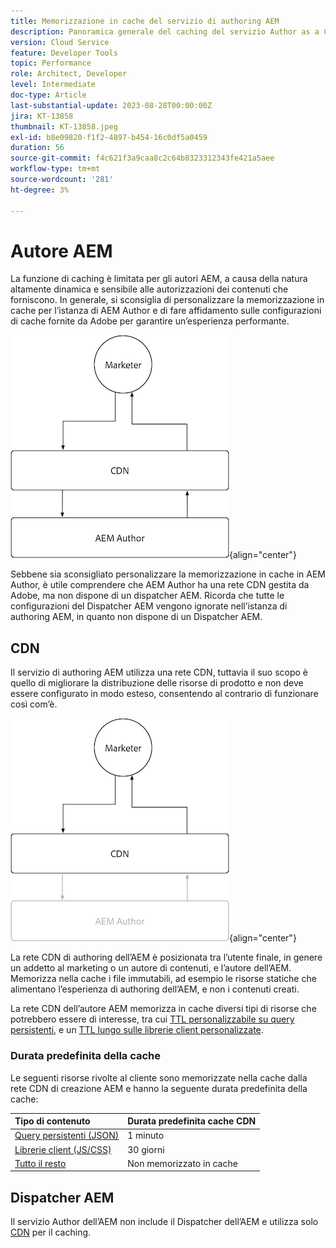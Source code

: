 ```yaml
---
title: Memorizzazione in cache del servizio di authoring AEM
description: Panoramica generale del caching del servizio Author as a Cloud Service dall’AEM.
version: Cloud Service
feature: Developer Tools
topic: Performance
role: Architect, Developer
level: Intermediate
doc-type: Article
last-substantial-update: 2023-08-28T00:00:00Z
jira: KT-13858
thumbnail: KT-13858.jpeg
exl-id: b8e09820-f1f2-4897-b454-16c0df5a0459
duration: 56
source-git-commit: f4c621f3a9caa8c2c64b8323312343fe421a5aee
workflow-type: tm+mt
source-wordcount: '281'
ht-degree: 3%

---
```


# Autore AEM

La funzione di caching è limitata per gli autori AEM, a causa della natura altamente dinamica e sensibile alle autorizzazioni dei contenuti che forniscono. In generale, si sconsiglia di personalizzare la memorizzazione in cache per l’istanza di AEM Author e di fare affidamento sulle configurazioni di cache fornite da Adobe per garantire un’esperienza performante.

![Diagramma panoramica sul caching degli autori di AEM](./assets/author/author-all.png){align="center"}

Sebbene sia sconsigliato personalizzare la memorizzazione in cache in AEM Author, è utile comprendere che AEM Author ha una rete CDN gestita da Adobe, ma non dispone di un dispatcher AEM. Ricorda che tutte le configurazioni del Dispatcher AEM vengono ignorate nell’istanza di authoring AEM, in quanto non dispone di un Dispatcher AEM.

## CDN

Il servizio di authoring AEM utilizza una rete CDN, tuttavia il suo scopo è quello di migliorare la distribuzione delle risorse di prodotto e non deve essere configurato in modo esteso, consentendo al contrario di funzionare così com’è.

![Diagramma introduttivo del caching delle pubblicazioni AEM](./assets/author/author-cdn.png){align="center"}

La rete CDN di authoring dell’AEM è posizionata tra l’utente finale, in genere un addetto al marketing o un autore di contenuti, e l’autore dell’AEM. Memorizza nella cache i file immutabili, ad esempio le risorse statiche che alimentano l’esperienza di authoring dell’AEM, e non i contenuti creati.

La rete CDN dell’autore AEM memorizza in cache diversi tipi di risorse che potrebbero essere di interesse, tra cui [TTL personalizzabile su query persistenti](https://experienceleague.adobe.com/docs/experience-manager-cloud-service/content/headless/graphql-api/persisted-queries.html?author-instances), e un [TTL lungo sulle librerie client personalizzate](https://experienceleague.adobe.com/docs/experience-manager-cloud-service/content/implementing/content-delivery/caching.html#client-side-libraries).

### Durata predefinita della cache

Le seguenti risorse rivolte al cliente sono memorizzate nella cache dalla rete CDN di creazione AEM e hanno la seguente durata predefinita della cache:

| Tipo di contenuto | Durata predefinita cache CDN |
|:------------ |:---------- |
| [Query persistenti (JSON)](https://experienceleague.adobe.com/docs/experience-manager-cloud-service/content/headless/graphql-api/persisted-queries.html?author-instances) | 1 minuto |
| [Librerie client (JS/CSS)](https://experienceleague.adobe.com/docs/experience-manager-cloud-service/content/implementing/content-delivery/caching.html#client-side-libraries) | 30 giorni |
| [Tutto il resto](https://experienceleague.adobe.com/docs/experience-manager-cloud-service/content/implementing/content-delivery/caching.html#other-content) | Non memorizzato in cache |


## Dispatcher AEM

Il servizio Author dell’AEM non include il Dispatcher dell’AEM e utilizza solo [CDN](#cdn) per il caching.
